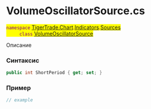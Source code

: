 
# VolumeOscillatorSource.cs
<mark style="color:purple;">`namespace` [TigerTrade.Chart](../../../../../TigerTrade.Chart.md).[Indicators](../../../../../TigerTrade.Chart/Indicators.md).[Sources](../../../../../TigerTrade.Chart/Indicators/Sources.md)  
&nbsp;&nbsp;&nbsp;&nbsp;&nbsp;&nbsp;&nbsp;&nbsp;&nbsp;`class` [VolumeOscillatorSource](../../VolumeOscillatorSource.cs.md)

Описание

### Синтаксис
```csharp
public int ShortPeriod { get; set; }
```
### Пример  
```csharp
// example
```
